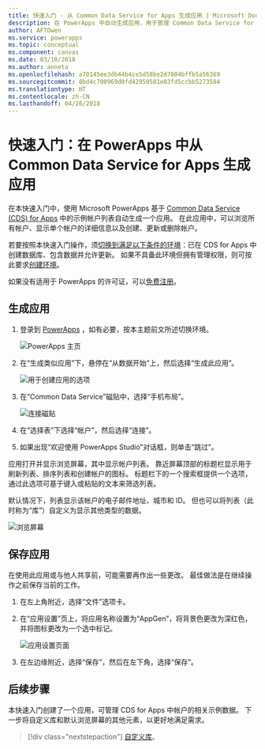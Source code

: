 ```yaml
---
title: 快速入门 - 从 Common Data Service for Apps 生成应用 | Microsoft Docs
description: 在 PowerApps 中自动生成应用，用于管理 Common Data Service for Apps 中的数据
author: AFTOwen
ms.service: powerapps
ms.topic: conceptual
ms.component: canvas
ms.date: 03/10/2018
ms.author: anneta
ms.openlocfilehash: a70145ee3db44b4ce5d58be2d7804bffb5a56369
ms.sourcegitcommit: 8bd4c700969d0fd42950581e03fd5ccbb5273584
ms.translationtype: HT
ms.contentlocale: zh-CN
ms.lasthandoff: 04/26/2018
---
```

# <a name="quickstart-generate-an-app-from-common-data-service-for-apps-in-powerapps"></a>快速入门：在 PowerApps 中从 Common Data Service for Apps 生成应用

在本快速入门中，使用 Microsoft PowerApps 基于 [Common Data Service (CDS) for Apps](../common-data-service/data-platform-intro.md) 中的示例帐户列表自动生成一个应用。 在此应用中，可以浏览所有帐户、显示单个帐户的详细信息以及创建、更新或删除帐户。

若要按照本快速入门操作，须[切换到满足以下条件的环境](working-with-environments.md)：已在 CDS for Apps 中创建数据库、包含数据并允许更新。 如果不具备此环境但拥有管理权限，则可按此要求[创建环境](../../administrator/environments-administration.md#create-an-environment)。

如果没有适用于 PowerApps 的许可证，可以[免费注册](../signup-for-powerapps.md)。

## <a name="generate-an-app"></a>生成应用
1. 登录到 [PowerApps](https://web.powerapps.com) ，如有必要，按本主题前文所述切换环境。

    ![PowerApps 主页](./media/data-platform-create-app/sign-in.png)

1. 在“生成类似应用”下，悬停在“从数据开始”上，然后选择“生成此应用”。

    ![用于创建应用的选项](./media/data-platform-create-app/make-this-app.png)

1. 在“Common Data Service”磁贴中，选择“手机布局”。

    ![连接磁贴](./media/data-platform-create-app/connection-tile.png)

1. 在“选择表”下选择“帐户”，然后选择“连接”。

1. 如果出现“欢迎使用 PowerApps Studio”对话框，则单击“跳过”。

应用打开并显示浏览屏幕，其中显示帐户列表。 靠近屏幕顶部的标题栏显示用于刷新列表、排序列表和创建帐户的图标。 标题栏下的一个搜索框提供一个选项，通过此选项可基于键入或粘贴的文本来筛选列表。 

默认情况下，列表显示该帐户的电子邮件地址、城市和 ID。 但也可以将列表（此时称为“库”）自定义为显示其他类型的数据。

![浏览屏幕](./media/data-platform-create-app/browse-screen.png)

## <a name="save-the-app"></a>保存应用
在使用此应用或与他人共享前，可能需要再作出一些更改。 最佳做法是在继续操作之前保存当前的工作。

1. 在左上角附近，选择“文件”选项卡。

1. 在“应用设置”页上，将应用名称设置为“AppGen”，将背景色更改为深红色，并将图标更改为一个选中标记。

    ![应用设置页面](./media/data-platform-create-app/app-settings.png)

1. 在左边缘附近，选择“保存”，然后在左下角，选择“保存”。

## <a name="next-steps"></a>后续步骤
本快速入门创建了一个应用，可管理 CDS for Apps 中帐户的相关示例数据。 下一步将自定义库和默认浏览屏幕的其他元素，以更好地满足需求。

> [!div class="nextstepaction"]
> [自定义库](customize-layout-sharepoint.md)。
